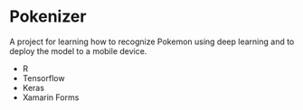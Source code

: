 ﻿# Pokenizer

A project for learning how to recognize Pokemon using deep learning and to deploy the model to a mobile device.

* R
* Tensorflow 
* Keras
* Xamarin Forms
